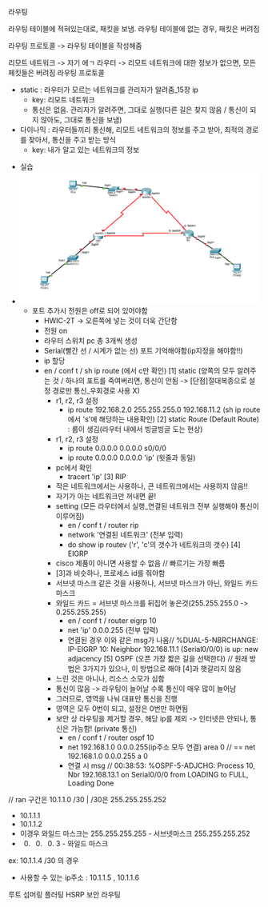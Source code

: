 라우팅

라우팅 테이블에 적혀있는대로, 패킷을 보냄.
라우팅 테이블에 없는 경우, 패킷은 버려짐

라우팅 프로토콜 -> 라우팅 테이블을 작성해줌

리모트 네트워크 -> 자기 에ㄱ
라우터 -> 리모트 네트워크에 대한 정보가 없으면, 모든 페킷들은 버려짐
라우팅 프로토콜
  - static : 라우터가 모르는 네트워크를 관리자가 알려줌_15장 ip 
    - key: 리모트 네트워크
    - 통신은 없음. 관리자가 알려주면, 그대로 실행(다른 길은 찾지 않음 / 통신이 되지 않아도, 그대로 통신을 보냄)
  - 다이나믹 : 라우터들끼리 통신해, 리모트 네트워크의 정보를 주고 받아, 최적의 경로를 찾아서, 통신을 주고 받는 방식
    - key: 내가 알고 있는 네트워크의 정보


* 실습
* ![네트워크는 총 6개](./231108.png)
  - 포트 추가시 전원은 off로 되어 있어야함
    - HWIC-2T -> 오른쪽에 넣는 것이 더욱 간단함
    - 전원 on
    - 라우터 스위치 pc 총 3개씩 생성
    - Serial(빨간 선 / 시계가 없는 선) 포트 기억해야함(ip지정을 해야함!!)
    - ip 할당
    - en / conf t / sh ip route (에서 c만 확인)
    [1] static (양쪽의 모두 알려주는 것 / 하나의 포트를 죽여버리면, 통신이 안됨 -> [단점]절대복종으로 설정 경로만 통신_우회경로 사용 X)
      * r1, r2, r3 설정
        - ip route 192.168.2.0 255.255.255.0 192.168.11.2 (sh ip route에서 's'에 해당하는 내용확인)
    [2] static Route (Default Route)
      : 룹이 생김(라우터 내에서 빙글빙글 도는 현상)
      * r1, r2, r3 설정
        -  ip route 0.0.0.0 0.0.0.0 s0/0/0
        -  ip route 0.0.0.0 0.0.0.0 'ip' (윗줄과 동일)
      * pc에서 확인
        - tracert 'ip'
    [3] RIP
      * 작은 네트워크에서는 사용하나, 큰 네트워크에서는 사용하지 않음!!
      * 자기가 아는 네트워크만 꺼내면 끝!
      * setting (모든 라우터에서 실행_연결된 네트워크 전부 실행해야 통신이 이루어짐)
        - en / conf t / router rip
        - network '연결된 네트워크' (전부 입력)
        - do show ip routev ('r', 'c'의 갯수가 네트워크의 갯수)
    [4] EIGRP
      * cisco 제품이 아니면 사용할 수 없음 // 빠르기는 가장 빠름
      * [3]과 비슷하나, 프로세스 id를 줘야함
      * 서브넷 마스크 같은 것을 사용하나, 서브넷 마스크가 아닌, 와일드 카드 마스크
      * 와일드 카드 = 서브넷 마스크를 뒤집어 놓은것(255.255.255.0 -> 0.255.255.255)
        - en / conf t / router eigrp 10
        - net 'ip' 0.0.0.255 (전부 입력)
        - 연결된 경우 이와 같은 msg가 나옴// %DUAL-5-NBRCHANGE: IP-EIGRP 10: Neighbor 192.168.11.1 (Serial0/0/0) is up: new adjacency 
    [5] OSPF (오픈 가장 짧은 길을 선택한다) // 원래 방법은 3가지가 있으나, 이 방법으로 해야 [4]과 햇갈리지 않음
      * 느린 것은 아니나, 리소스 소모가 심함
      * 통신이 많음 -> 라우팅이 늘어날 수록 통신이 매우 많이 늘어남
      * 그러므로, 영역을 나눠 대표만 통신을 진행
      * 영역은 모두 0번이 되고, 설정은 0번만 하면됨
      * 보안 상 라우팅을 제거할 경우, 해당 ip를 제외 -> 인터넷은 안되나, 통신은 가능함! (private 통신)
        - en / conf t / router ospf 10
        - net 192.168.1.0 0.0.0.255(ip주소 모두 연결) area 0 // == net 192.168.1.0 0.0.0.255 a 0 
        - 연결 시 msg // 00:38:53: %OSPF-5-ADJCHG: Process 10, Nbr 192.168.13.1 on Serial0/0/0 from LOADING to FULL, Loading Done

// ran 구간은 10.1.1.0 /30 | /30은 255.255.255.252
 - 10.1.1.1
 - 10.1.1.2
- 이경우 와일드 마스크는
  255.255.255.255 - 서브넷마스크
  255.255.255.252
-   0.  0.  0.  3 - 와일드 마스크

ex: 10.1.1.4 /30 의 경우
- 사용할 수 있는 ip주소 : 10.1.1.5 , 10.1.1.6

루트 섬머링
플러팅
HSRP
보안
라우팅
